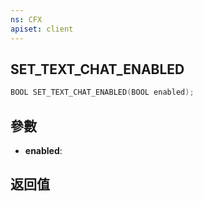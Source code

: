 ```yaml
---
ns: CFX
apiset: client
---
```

## SET_TEXT_CHAT_ENABLED

```c
BOOL SET_TEXT_CHAT_ENABLED(BOOL enabled);
```


## 參數
* **enabled**: 

## 返回值
